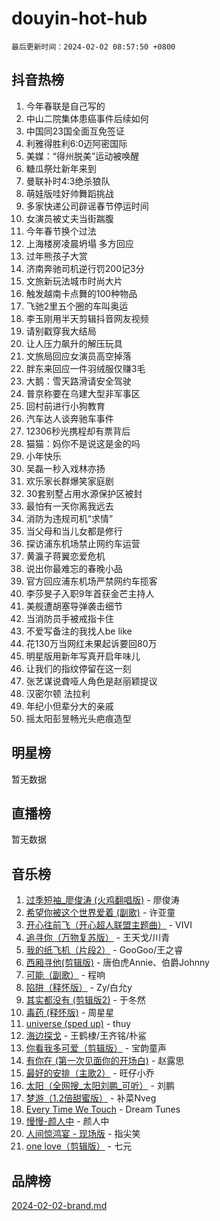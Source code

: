 # douyin-hot-hub

`最后更新时间：2024-02-02 08:57:50 +0800`

## 抖音热榜

1. 今年春联是自己写的
1. 中山二院集体患癌事件后续如何
1. 中国同23国全面互免签证
1. 利雅得胜利6:0迈阿密国际
1. 美媒：“得州脱美”运动被唤醒
1. 糖瓜祭灶新年来到
1. 曼联补时4:3绝杀狼队
1. 萌娃版哇好帅舞蹈挑战
1. 多家快递公司辟谣春节停运时间
1. 女演员被丈夫当街踹腹
1. 今年春节换个过法
1. 上海楼房凌晨坍塌 多方回应
1. 过年熊孩子大赏
1. 济南奔驰司机逆行罚200记3分
1. 文旅新玩法城市时尚大片
1. 触发越南卡点舞的100种物品
1. 飞驰2里五个圈的车叫奥运
1. 李玉刚用半天剪辑抖音网友视频
1. 请别戳穿我大结局
1. 让人压力飙升的解压玩具
1. 文旅局回应女演员高空掉落
1. 胖东来回应一件羽绒服仅赚3毛
1. 大鹅：雪天路滑请安全驾驶
1. 普京称要在乌建大型非军事区
1. 回村前进行小狗教育
1. 汽车达人谈奔驰车事件
1. 12306秒光携程却有票背后
1. 猫猫：妈你不是说这是金的吗
1. 小年快乐
1. 吴磊一秒入戏林亦扬
1. 欢乐家长群爆笑家庭剧
1. 30套别墅占用水源保护区被封
1. 最怕有一天你离我远去
1. 消防为违规司机“求情”
1. 当父母和当儿女都是修行
1. 探访浦东机场禁止网约车运营
1. 黄瀛子蒋翼恋爱危机
1. 说出你最难忘的春晚小品
1. 官方回应浦东机场严禁网约车揽客
1. 李莎旻子入职9年首获金芒主持人
1. 美舰遭胡塞导弹袭击细节
1. 当消防员手被戒指卡住
1. 不爱写备注的我找人be like
1. 花130万当网红未果起诉要回80万
1. 明星版用新年写真开启年味儿
1. 让我们的指纹停留在这一刻
1. 张艺谋说聋哑人角色是赵丽颖提议
1. 汉密尔顿 法拉利
1. 年纪小但辈分大的亲戚
1. 摇太阳彭昱畅光头疤痕造型

## 明星榜

暂无数据

## 直播榜

暂无数据

## 音乐榜

1. [过季短袖_廖俊涛 (火鸡翻唱版)](https://sf5-hl-cdn-tos.douyinstatic.com/obj/tos-cn-ve-2774/ogQVJl0tRBKxQgZji7YClFEBrVDeHpPTWfCZbQ) - 廖俊涛
1. [希望你被这个世界爱着 (副歌)](https://sf5-hl-cdn-tos.douyinstatic.com/obj/tos-cn-ve-2774/oUHCmWQfZlE3QQBKBeD8rCFLpJzPgCpImhsxMt) - 许亚童
1. [开心往前飞（开心超人联盟主题曲）](https://sf5-hl-cdn-tos.douyinstatic.com/obj/tos-cn-ve-2774/9d8fb7c82cf1421fb93a9fe925275e0a) - VIVI
1. [追寻你（万物复苏版）](https://sf6-cdn-tos.douyinstatic.com/obj/tos-cn-ve-2774/oYeAZJsbjIDit9APmBg8u6uDUQnHmoCf3gbo74) - 王天戈/川青
1. [我的纸飞机（片段2）](https://sf3-cdn-tos.douyinstatic.com/obj/tos-cn-ve-2774/oM2ZrKcg2CD5AeRB2gkeXOFB1IxAGJdZPazYHf) - GooGoo/王之睿
1. [西厢寻他(剪辑版)](https://sf6-cdn-tos.douyinstatic.com/obj/tos-cn-ve-2774/oUsAVfAQKlRNxEv5qxvIB8o5qmIWUcXbzJKJhw) - 唐伯虎Annie、伯爵Johnny
1. [可能（副歌）](https://sf6-cdn-tos.douyinstatic.com/obj/tos-cn-ve-2774/cde1731888894259b333569393c2fb51) - 程响
1. [陷阱（释怀版）](https://sf3-cdn-tos.douyinstatic.com/obj/tos-cn-ve-2774/oE8C21LeZrzKLDFfQYgMzx4GAIHageG5IzayY7) - Zy/白允y
1. [其实都没有 (剪辑版2)](https://sf6-cdn-tos.douyinstatic.com/obj/tos-cn-ve-2774/oEBNQenHZtBhxYjGgUDQk0BCHTigQafgFlbQ7k) - 于冬然
1. [毒药 (释怀版)](https://sf5-hl-cdn-tos.douyinstatic.com/obj/tos-cn-ve-2774/oYILMEAzspdZBIzy4frJNB8ZHPHWAhiwowd4Ad) - 周星星
1. [universe (sped up)](https://sf5-hl-cdn-tos.douyinstatic.com/obj/tos-cn-ve-2774/oIQnurQLDCsdYeegkM4CKuVb23MZBXtX6QB8bv) - thuy
1. [海边探戈](https://sf3-cdn-tos.douyinstatic.com/obj/tos-cn-ve-2774/os9gE0VQCGqt6VQkZDyBBYvfSDY0QFe3vVmubn) - 王鹤棣/王齐铭/朴鲨
1. [你看我多可爱（剪辑版）](https://sf6-cdn-tos.douyinstatic.com/obj/tos-cn-ve-2774/018d241ee66a4a189b2fa9ea2fe3363d) - 宝韵童声
1. [有你在 (第一次见面你的开场白)](https://sf5-hl-cdn-tos.douyinstatic.com/obj/tos-cn-ve-2774/oAthrQ3ClJBfI57uBoFEgNDYtNCZ0TSYQQfxQ0) - 赵露思
1. [最好的安排（主歌2）](https://sf5-hl-cdn-tos.douyinstatic.com/obj/tos-cn-ve-2774/oMMZX1DuHpMwgoDztBmZswgQnbCeeANZxBHkFY) - 旺仔小乔
1. [太阳（全网搜_太阳刘鹏_可听）](https://sf3-cdn-tos.douyinstatic.com/obj/tos-cn-ve-2774/ogWbyIQnlBFImVbeDocRdCIYtBHlbJXgfZMvgz) - 刘鹏
1. [梦游（1.2倍甜蜜版）](https://sf6-cdn-tos.douyinstatic.com/obj/tos-cn-ve-2774/o4gyAUm8hwufoEABmwVIiQtHsFuGzAEEWtNMzo) - 补菜Nveg
1. [Every Time We Touch](https://sf5-hl-cdn-tos.douyinstatic.com/obj/tos-cn-ve-2774/ogN6lUKQeBBfEVhIOMikG1CcJjugxk1tztZyhP) - Dream Tunes
1. [慢慢-颜人中](https://sf5-hl-cdn-tos.douyinstatic.com/obj/tos-cn-ve-2774/ocjHNfBXdBxQNC8ZGAeoLMFTUgtBg8bkExunDC) - 颜人中
1. [人间惊鸿宴 - 现场版](https://sf5-hl-cdn-tos.douyinstatic.com/obj/tos-cn-ve-2774/osF4mrPePAf2Yv8Wfr5fATCHZwL5h1QiGQAKwz) - 指尖笑
1. [one love（剪辑版）](https://sf5-hl-cdn-tos.douyinstatic.com/obj/tos-cn-ve-2774/o4utbbKzHedACBQ0bkG7ZBgUvDQzbBDnYd1f1k) - 七元

## 品牌榜

[2024-02-02-brand.md](2024-02-02-brand.md)
